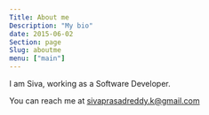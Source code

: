 ```yaml
---
Title: About me
Description: "My bio"
date: 2015-06-02
Section: page
Slug: aboutme
menu: ["main"]
---
```


I am Siva, working as a Software Developer.

You can reach me at sivaprasadreddy.k@gmail.com
